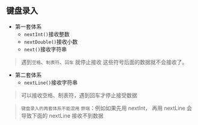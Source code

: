 ## 键盘录入
- 第一套体系
	- `nextInt()`接收整数
	- `nextDouble()`接收小数
	- `next()`接收字符串

> 遇到`空格`、`制表符`、`回车` 就停止接收 这些符号后面的数据就不会接收了。

- 第二套体系
	- `nextLine()`接收字符串

> 可以接收空格、制表符，遇到回车才停止接受数据

> `键盘录入的两套体系不能混用`
> `弊端`：例如如果先用 nextInt， 再用 nextLine 会导致下面的 nextLine 接收不到数据

